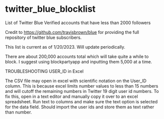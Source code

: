 # twitter_blue_blocklist
List of Twitter Blue Verified accounts that have less than 2000 followers

Credit to https://github.com/travisbrown/blue for providing the full repository of twitter blue subscribers. 

This list is current as of 1/20/2023. Will update periodically.

There are about 200,000 accounts total which will take quite a while to block. I suggest using blockpartyapp and inputting them 5,000 at a time. 

TROUBLESHOOTING USER_ID in Excel

The CSV file may open in excel with scientific notation on the User_ID column. This is because excel limits number values to less than 15 numbers and will cutoff the remaining numbers in Twitter 19 digit user id numbers. To fix this, open in a text editor and manually copy it over to an excel spreadsheet. Run text to columns and make sure the text option is selected for the data field. Should import the user ids and store them as text rather than number. 
